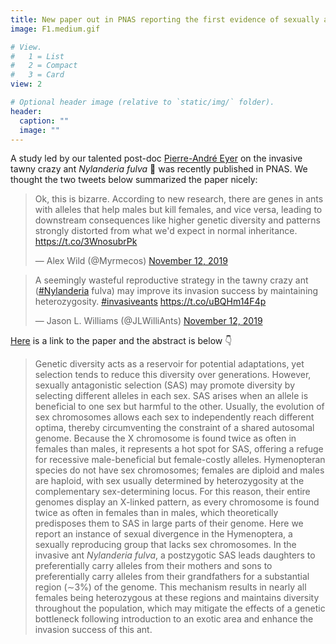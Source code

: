 ```yaml
---
title: New paper out in PNAS reporting the first evidence of sexually antagonistic selection in Hymenoptera
image: F1.medium.gif

# View.
#   1 = List
#   2 = Compact
#   3 = Card
view: 2

# Optional header image (relative to `static/img/` folder).
header:
  caption: ""
  image: ""
---
```

A study led by our talented post-doc [Pierre-André Eyer](https://vargolab.netlify.com/authors/pierre/) on the invasive tawny crazy ant *Nylanderia fulva* :ant: was recently published in PNAS. We thought the two tweets below summarized the paper nicely:

<blockquote class="twitter-tweet" data-lang="en"><p lang="en" dir="ltr">Ok, this is bizarre. According to new research, there are genes in ants with alleles that help males but kill females, and vice versa, leading to downstream consequences like higher genetic diversity and patterns strongly distorted from what we&#39;d expect in normal inheritance. <a href="https://t.co/3WnosubrPk">https://t.co/3WnosubrPk</a></p>&mdash; Alex Wild (@Myrmecos) <a href="https://twitter.com/Myrmecos/status/1194331025171767296?ref_src=twsrc%5Etfw">November 12, 2019</a></blockquote>
<script async src="https://platform.twitter.com/widgets.js" charset="utf-8"></script>

<blockquote class="twitter-tweet" data-lang="en"><p lang="en" dir="ltr">A seemingly wasteful reproductive strategy in the tawny crazy ant (<a href="https://twitter.com/hashtag/Nylanderia?src=hash&amp;ref_src=twsrc%5Etfw">#Nylanderia</a> fulva) may improve its invasion success by maintaining heterozygosity. <a href="https://twitter.com/hashtag/invasiveants?src=hash&amp;ref_src=twsrc%5Etfw">#invasiveants</a> <a href="https://t.co/uBQHm14F4p">https://t.co/uBQHm14F4p</a></p>&mdash; Jason L. Williams (@JLWilliAnts) <a href="https://twitter.com/JLWilliAnts/status/1194326624772055041?ref_src=twsrc%5Etfw">November 12, 2019</a></blockquote>
<script async src="https://platform.twitter.com/widgets.js" charset="utf-8"></script>

[Here](https://www.pnas.org/content/early/2019/11/11/1906568116) is a link to the paper and the abstract is below :point_down:

> Genetic diversity acts as a reservoir for potential adaptations, yet selection tends to reduce this diversity over generations. However, sexually antagonistic selection (SAS) may promote diversity by selecting different alleles in each sex. SAS arises when an allele is beneficial to one sex but harmful to the other. Usually, the evolution of sex chromosomes allows each sex to independently reach different optima, thereby circumventing the constraint of a shared autosomal genome. Because the X chromosome is found twice as often in females than males, it represents a hot spot for SAS, offering a refuge for recessive male-beneficial but female-costly alleles. Hymenopteran species do not have sex chromosomes; females are diploid and males are haploid, with sex usually determined by heterozygosity at the complementary sex-determining locus. For this reason, their entire genomes display an X-linked pattern, as every chromosome is found twice as often in females than in males, which theoretically predisposes them to SAS in large parts of their genome. Here we report an instance of sexual divergence in the Hymenoptera, a sexually reproducing group that lacks sex chromosomes. In the invasive ant *Nylanderia fulva*, a postzygotic SAS leads daughters to preferentially carry alleles from their mothers and sons to preferentially carry alleles from their grandfathers for a substantial region (∼3%) of the genome. This mechanism results in nearly all females being heterozygous at these regions and maintains diversity throughout the population, which may mitigate the effects of a genetic bottleneck following introduction to an exotic area and enhance the invasion success of this ant.
